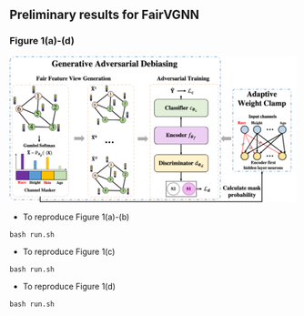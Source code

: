 ## Preliminary results for FairVGNN


### Figure 1(a)-(d)
![](./img/fairvgnn.png)

* To reproduce Figure 1(a)-(b)
```linux
bash run.sh
```
* To reproduce Figure 1(c)
```linux
bash run.sh
```
* To reproduce Figure 1(d)
```linux
bash run.sh
```

